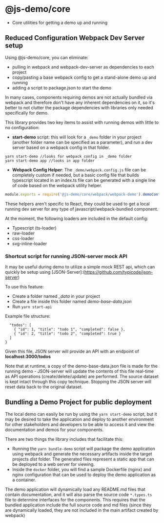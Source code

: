 # @js-demo/core

* Core utilities for getting a demo up and running

## Reduced Configuration Webpack Dev Server setup

Using @js-demo/core, you can eliminate:
* pulling in webpack and webpack-dev-server as dependencies to each project
* copy/pasting a base webpack config to get a stand-alone demo up and running
* adding a script to package.json to start the demo

In many cases, components requiring demos are not actually bundled via webpack and therefore don't have any inherent dependencies on it, so it's better to not clutter the package dependencies with libraries only needed specifically for demo.

This library provides two key items to assist with running demos with little to no configuration:

* **start-demo** script: this will look for a `_demo` folder in your project (another folder name can be specified as a parameter), and run a dev server based on a webpack config in that folder.

```
yarn start-demo //looks for webpack config in _demo folder
yarn start-demo app //looks in app folder
```

* **Webpack Config Helper**: The `_demo/webpack.config.js` file can be completely custom if needed, but a basic config file that builds typescript located in an index.ts file can be generated with a single line of code based on the webpack utility helper.

```javascript
module.exports = require('@js-demo/core/webpack/webpack-demo').demoConfig();
```

These helpers aren't specific to React, they could be used to get a local running dev server for any type of javascript/webpack-bundled component.

At the moment, the following loaders are included in the default config:
* Typescript (ts-loader)
* raw-loader
* css-loader
* svg-inline-loader

### Shortcut script for running JSON-server mock API

It may be useful during demo to utilize a simple mock REST api, which can quickly be setup using [JSON-Server]:(https://github.com/typicode/json-server)

To use this feature:
* Create a folder named *_data* in your project
* Create a file inside this folder named *demo-base-data.json*
* Run ```yarn start-api```

Example file structure:

```{
  "todos": [
    { "id": 1, "title": "todo 1", "completed": false },
    { "id": 2, "title": "todo 2", "completed": true }
  ]
}
```

Given this file, JSON server will provide an API with an endpoint of **localhost:3000/todos**

Note that at runtime, a copy of the demo-base-data.json file is made for the running demo - JSON-server will update the contents of this file real-time as API operations (create/delete/update) are performed. The source dataset is kept intact through this copy technique. Stopping the JSON server will reset data back to the original dataset.

## Bundling a Demo Project for public deployment

The local demo can easily be run by using the `yarn start-demo` script, but it may be desired to take the application and deploy to another environment for other stakeholders and developers to be able to access it and view the documentation and demos for your components.

There are two things the library includes that facilitate this:

* Running the `yarn bundle-demo` script will package the demo application using webpack and generate the necessary artifacts inside the target projects _dist_ folder. The generated files represent a static app that can be deployed to a web server for viewing.
* Inside the `docker` folder, you will find a sample Dockerfile (nginx) and nginx configuration that can be used to deploy the demo application as a container.

The demo application will dynamically load any README.md files that contain documentation, and it will also parse the source code `*.types.ts` file to determine interfaces for the components. This requires that the bundled application include the full source code and
md files (since they are dynamically loaded, they are not included in the main artifact created by webpack)
